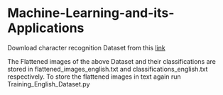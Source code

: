 # Machine-Learning-and-its-Applications

Download character recognition Dataset from this [link](http://www.ee.surrey.ac.uk/CVSSP/demos/chars74k/EnglishHnd.tgz)

The Flattened images of the above Dataset and their classifications are stored in flattened_images_english.txt and classifications_english.txt respectively. To store the flattened images in text again run Training_English_Dataset.py 

